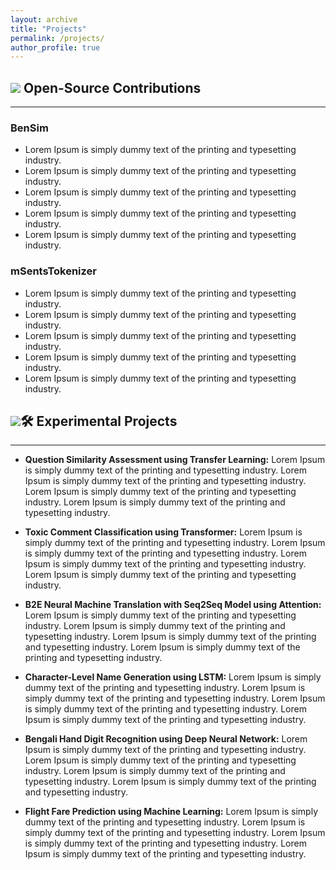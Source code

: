 ```yaml
---
layout: archive
title: "Projects"
permalink: /projects/
author_profile: true
---
```


## <img src="https://img.icons8.com/dusk/24/000000/open-source.png"/> Open-Source Contributions

---

### BenSim
* Lorem Ipsum is simply dummy text of the printing and typesetting industry.
* Lorem Ipsum is simply dummy text of the printing and typesetting industry.
* Lorem Ipsum is simply dummy text of the printing and typesetting industry.
* Lorem Ipsum is simply dummy text of the printing and typesetting industry.
* Lorem Ipsum is simply dummy text of the printing and typesetting industry.

### mSentsTokenizer
* Lorem Ipsum is simply dummy text of the printing and typesetting industry.
* Lorem Ipsum is simply dummy text of the printing and typesetting industry.
* Lorem Ipsum is simply dummy text of the printing and typesetting industry.
* Lorem Ipsum is simply dummy text of the printing and typesetting industry.
* Lorem Ipsum is simply dummy text of the printing and typesetting industry.



## <img src="https://img.icons8.com/external-dygo-kerismaker/24/000000/external-Project-crowdfunding-dygo-kerismaker.png"/>🛠️ Experimental Projects

---

* **Question Similarity Assessment using Transfer Learning:** Lorem Ipsum is simply dummy text of the printing and typesetting industry. Lorem Ipsum is simply dummy text of the printing and typesetting industry. Lorem Ipsum is simply dummy text of the printing and typesetting industry. Lorem Ipsum is simply dummy text of the printing and typesetting industry.

* **Toxic Comment Classification using Transformer:** Lorem Ipsum is simply dummy text of the printing and typesetting industry. Lorem Ipsum is simply dummy text of the printing and typesetting industry. Lorem Ipsum is simply dummy text of the printing and typesetting industry. Lorem Ipsum is simply dummy text of the printing and typesetting industry.

* **B2E Neural Machine Translation with Seq2Seq Model using Attention:** Lorem Ipsum is simply dummy text of the printing and typesetting industry. Lorem Ipsum is simply dummy text of the printing and typesetting industry. Lorem Ipsum is simply dummy text of the printing and typesetting industry. Lorem Ipsum is simply dummy text of the printing and typesetting industry.

* **Character-Level Name Generation using LSTM:** Lorem Ipsum is simply dummy text of the printing and typesetting industry. Lorem Ipsum is simply dummy text of the printing and typesetting industry. Lorem Ipsum is simply dummy text of the printing and typesetting industry. Lorem Ipsum is simply dummy text of the printing and typesetting industry.

* **Bengali Hand Digit Recognition using Deep Neural Network:** Lorem Ipsum is simply dummy text of the printing and typesetting industry. Lorem Ipsum is simply dummy text of the printing and typesetting industry. Lorem Ipsum is simply dummy text of the printing and typesetting industry. Lorem Ipsum is simply dummy text of the printing and typesetting industry.

* **Flight Fare Prediction using Machine Learning:** Lorem Ipsum is simply dummy text of the printing and typesetting industry. Lorem Ipsum is simply dummy text of the printing and typesetting industry. Lorem Ipsum is simply dummy text of the printing and typesetting industry. Lorem Ipsum is simply dummy text of the printing and typesetting industry.
